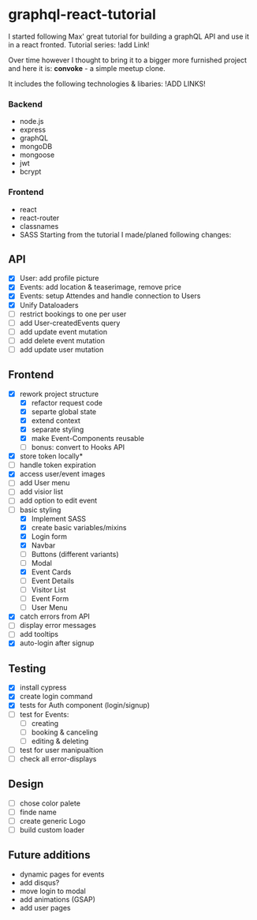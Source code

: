 # graphql-react-tutorial

I started following Max' great tutorial for building a graphQL API and use it in a react fronted. Tutorial series: !add Link!


Over time however I thought to bring it to a bigger more furnished project and here it is: **convoke** - a simple meetup clone.

It includes the following technologies & libaries:
!ADD LINKS!
### Backend
- node.js
- express
- graphQL
- mongoDB
- mongoose
- jwt
- bcrypt

### Frontend
- react
- react-router
- classnames
- SASS
Starting from the tutorial I made/planed following changes:

## API

- [x] User: add profile picture
- [x] Events: add location & teaserimage, remove price
- [x] Events: setup Attendes and handle connection to Users
- [x] Unify Dataloaders
- [ ] restrict bookings to one per user
- [ ] add User-createdEvents query
- [ ] add update event mutation
- [ ] add delete event mutation
- [ ] add update user mutation

## Frontend

- [x] rework project structure
    - [x] refactor request code
    - [x] separte global state
    - [x] extend context
    - [x] separate styling
    - [x] make Event-Components reusable
    - [ ] bonus: convert to Hooks API
- [x] store token locally*
- [ ] handle token expiration
- [x] access user/event images
- [ ] add User menu
- [ ] add visior list
- [ ] add option to edit event
- [ ] basic styling
    - [x] Implement SASS
    - [x] create basic variables/mixins
    - [x] Login form
    - [x] Navbar
    - [ ] Buttons (different variants)
    - [ ] Modal
    - [x] Event Cards
    - [ ] Event Details
    - [ ] Visitor List
    - [ ] Event Form
    - [ ] User Menu
- [x] catch errors from API
- [ ] display error messages
- [ ] add tooltips
- [x] auto-login after signup

## Testing
- [x] install cypress
- [x] create login command
- [x] tests for Auth component (login/signup)
- [ ] test for Events:
    - [ ] creating
    - [ ] booking & canceling
    - [ ] editing & deleting
- [ ] test for user manipualtion
- [ ] check all error-displays

## Design
- [ ] chose color palete
- [ ] finde name
- [ ] create generic Logo
- [ ] build custom loader

## Future additions
- dynamic pages for events
- add disqus?
- move login to modal
- add animations (GSAP)
- add user pages 
